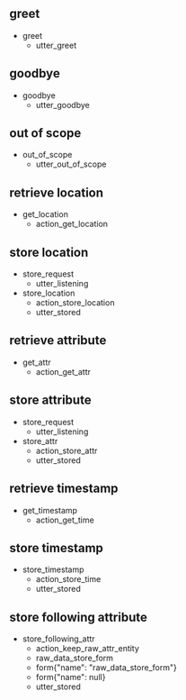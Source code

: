 ## greet
* greet
  - utter_greet

## goodbye
* goodbye
  - utter_goodbye

## out of scope
* out_of_scope
  - utter_out_of_scope
  
## retrieve location
* get_location
  - action_get_location
  
## store location
* store_request
  - utter_listening
* store_location
  - action_store_location
  - utter_stored
  
## retrieve attribute
* get_attr
  - action_get_attr
  
## store attribute
* store_request
  - utter_listening
* store_attr
  - action_store_attr
  - utter_stored
  
## retrieve timestamp
* get_timestamp
  - action_get_time
  
## store timestamp
* store_timestamp
  - action_store_time
  - utter_stored
  
## store following attribute
* store_following_attr
  - action_keep_raw_attr_entity
  - raw_data_store_form
  - form{"name": "raw_data_store_form"}
  - form{"name": null}
  - utter_stored
